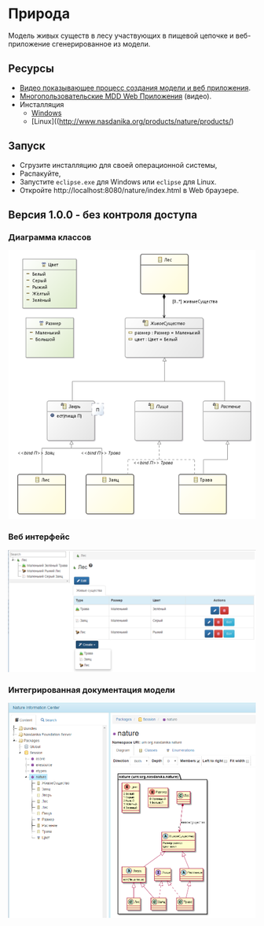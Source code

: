 # Природа

Модель живых существ в лесу участвующих в пищевой цепочке и веб-приложение сгенерированное 
из модели.

## Ресурсы

* [Видео показывающее процесс создания модели и веб приложения](https://youtu.be/nYIscAuDoCI). 
* [Многопользовательские MDD Web Приложения](https://youtu.be/todo) (видео).
* Инсталляция
    * [Windows](http://www.nasdanika.org/products/nature/products/)
    * [Linux]((http://www.nasdanika.org/products/nature/products/)
    
## Запуск

* Сгрузите инсталляцию для своей операционной системы, 
* Распакуйте, 
* Запустите ``eclipse.exe`` для Windows или ``eclipse`` для Linux.
* Откройте http://localhost:8080/nature/index.html в Web браузере.      

## Версия 1.0.0 - без контроля доступа

### Диаграмма классов

![class diagram](org.nasdanika.nature/nature-class-diagram.png)

### Веб интерфейс

![web interface](web-ui-screenshot.png)

### Интегрированная документация модели

![information center](information-center.png)
